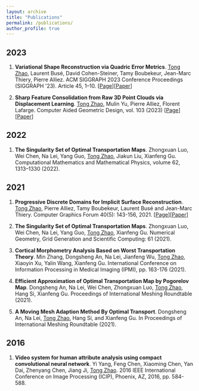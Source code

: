 ```yaml
---
layout: archive
title: "Publications"
permalink: /publications/
author_profile: true
---
```


2023
-----

1. **Variational Shape Reconstruction via Quadric Error Metrics**. <ins>Tong Zhao</ins>, Laurent Busé, David Cohen-Steiner, Tamy Boubekeur, Jean-Marc Thiery, Pierre Alliez. ACM SIGGRAPH 2023 Conference Proceedings (SIGGRAPH '23). Article 45, 1–10. \[[Page](https://inria.hal.science/hal-04131765)\]\[[Paper](https://inria.hal.science/hal-04131765)\] 

2. **Sharp Feature Consolidation from Raw 3D Point Clouds via Displacement Learning**. <ins>Tong Zhao</ins>, Mulin Yu, Pierre Alliez, Florent Lafarge. Computer Aided Geometric Design, vol. 103 (2023) \[[Page](https://inria.hal.science/hal-03747150)\]\[[Paper](https://inria.hal.science/hal-03747150)\] 

2022 
-----

1. **The Singularity Set of Optimal Transportation Maps**. Zhongxuan Luo, Wei Chen, Na Lei, Yang Guo, <ins>Tong Zhao</ins>, Jiakun Liu, Xianfeng Gu. Computational Mathematics and Mathematical Physics, volume 62, 1313–1330 (2022). 

2021
-----

1. **Progressive Discrete Domains for Implicit Surface Reconstruction**. <ins>Tong Zhao</ins>, Pierre Alliez, Tamy Boubekeur, Laurent Busé and Jean-Marc Thiery. Computer Graphics Forum 40(5): 143-156, 2021. \[[Page](https://inria.hal.science/hal-03276748/)\]\[[Paper](https://inria.hal.science/hal-03276748/)\] 

2.  **The Singularity Set of Optimal Transportation Maps**. Zhongxuan Luo, Wei Chen, Na Lei, Yang Guo, <ins>Tong Zhao</ins>, Xianfeng Gu. Numerical Geometry, Grid Generation and Scientific Computing: 61 (2021).

3.  **Cortical Morphometry Analysis Based on Worst Transportation Theory**. Min Zhang, Dongsheng An, Na Lei, Jianfeng Wu, <ins>Tong Zhao</ins>, Xiaoyin Xu, Yalin Wang, Xianfeng Gu. International Conference on Information Processing in Medical Imaging (IPMI), pp. 163-176 (2021).

4.  **Efficient Approximation of Optimal Transportation Map by Pogorelov Map**. Dongsheng An, Na Lei, Wei Chen, Zhongxuan Luo, <ins>Tong Zhao</ins>, Hang Si, Xianfeng Gu. Proceedings of International Meshing Roundtable (2021).

5.  **A Moving Mesh Adaption Method By Optimal Transport**. Dongsheng An, Na Lei, <ins>Tong Zhao</ins>, Hang Si, and Xianfeng Gu. In Proceedings of International Meshing Roundtable (2021).


2016
-----

1. **Video system for human attribute analysis using compact convolutional neural network**. Yi Yang, Feng Chen, Xiaoming Chen, Yan Dai, Zhenyang Chen, Jiang Ji, <ins>Tong Zhao</ins>. 2016 IEEE International Conference on Image Processing (ICIP), Phoenix, AZ, 2016, pp. 584-588.

